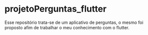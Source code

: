 # projetoPerguntas_flutter
Esse repositório trata-se de um aplicativo de perguntas, o mesmo foi proposto afim de trabalhar o meu conhecimento com o flutter.
